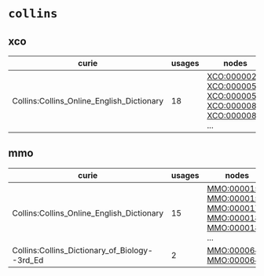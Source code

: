 # `collins`

## xco

| curie                                     |   usages | nodes                                                                                                                                                                                                                                                                                                      |
|-------------------------------------------|----------|------------------------------------------------------------------------------------------------------------------------------------------------------------------------------------------------------------------------------------------------------------------------------------------------------------|
| Collins:Collins_Online_English_Dictionary |       18 | [XCO:0000027](http://purl.obolibrary.org/obo/XCO_0000027), [XCO:0000053](http://purl.obolibrary.org/obo/XCO_0000053), [XCO:0000054](http://purl.obolibrary.org/obo/XCO_0000054), [XCO:0000088](http://purl.obolibrary.org/obo/XCO_0000088), [XCO:0000089](http://purl.obolibrary.org/obo/XCO_0000089), ... |

## mmo

| curie                                         |   usages | nodes                                                                                                                                                                                                                                                                                                      |
|-----------------------------------------------|----------|------------------------------------------------------------------------------------------------------------------------------------------------------------------------------------------------------------------------------------------------------------------------------------------------------------|
| Collins:Collins_Online_English_Dictionary     |       15 | [MMO:0000153](http://purl.obolibrary.org/obo/MMO_0000153), [MMO:0000154](http://purl.obolibrary.org/obo/MMO_0000154), [MMO:0000171](http://purl.obolibrary.org/obo/MMO_0000171), [MMO:0000180](http://purl.obolibrary.org/obo/MMO_0000180), [MMO:0000181](http://purl.obolibrary.org/obo/MMO_0000181), ... |
| Collins:Collins_Dictionary_of_Biology--3rd_Ed |        2 | [MMO:0000640](http://purl.obolibrary.org/obo/MMO_0000640), [MMO:0000643](http://purl.obolibrary.org/obo/MMO_0000643)                                                                                                                                                                                       |


